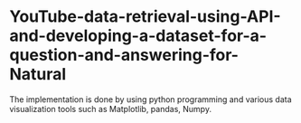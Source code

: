 # YouTube-data-retrieval-using-API-and-developing-a-dataset-for-a-question-and-answering-for-Natural
The implementation is done by using python programming and various data visualization tools such as Matplotlib, pandas, Numpy.
